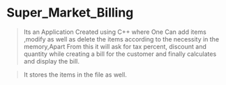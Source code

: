 # Super_Market_Billing
>Its an Application Created using C++ where One Can add items ,modify as well as delete the items according to the necessity in the memory,Apart From this it will ask for tax percent, discount and quantity while creating a bill for the customer and finally calculates and display the bill.

>It stores the items in the file as well.
